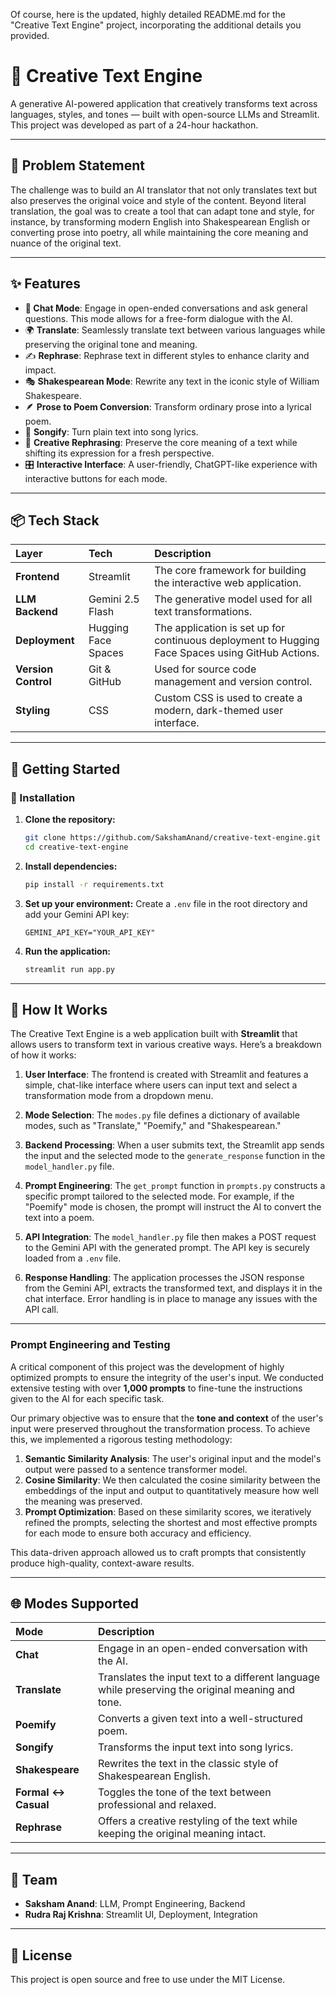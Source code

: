 Of course, here is the updated, highly detailed README.md for the "Creative Text Engine" project, incorporating the additional details you provided.

# 🧠 Creative Text Engine

A generative AI-powered application that creatively transforms text across languages, styles, and tones — built with open-source LLMs and Streamlit. This project was developed as part of a 24-hour hackathon.

-----

## 🎯 Problem Statement

The challenge was to build an AI translator that not only translates text but also preserves the original voice and style of the content. Beyond literal translation, the goal was to create a tool that can adapt tone and style, for instance, by transforming modern English into Shakespearean English or converting prose into poetry, all while maintaining the core meaning and nuance of the original text.

-----

## ✨ Features

  - **💬 Chat Mode**: Engage in open-ended conversations and ask general questions. This mode allows for a free-form dialogue with the AI.
  - 🌍 **Translate**: Seamlessly translate text between various languages while preserving the original tone and meaning.
  - ✍️ **Rephrase**: Rephrase text in different styles to enhance clarity and impact.
  - 🎭 **Shakespearean Mode**: Rewrite any text in the iconic style of William Shakespeare.
  - 🪶 **Prose to Poem Conversion**: Transform ordinary prose into a lyrical poem.
  - 🎵 **Songify**: Turn plain text into song lyrics.
  - 🔁 **Creative Rephrasing**: Preserve the core meaning of a text while shifting its expression for a fresh perspective.
  - 🎛️ **Interactive Interface**: A user-friendly, ChatGPT-like experience with interactive buttons for each mode.

-----

## 📦 Tech Stack

| Layer | Tech | Description |
| :--- | :--- | :--- |
| **Frontend** | Streamlit | The core framework for building the interactive web application. |
| **LLM Backend** | Gemini 2.5 Flash | The generative model used for all text transformations. |
| **Deployment** | Hugging Face Spaces | The application is set up for continuous deployment to Hugging Face Spaces using GitHub Actions. |
| **Version Control** | Git & GitHub | Used for source code management and version control. |
| **Styling** | CSS | Custom CSS is used to create a modern, dark-themed user interface. |

-----

## 🚀 Getting Started

### 🔧 Installation

1.  **Clone the repository:**
    ```bash
    git clone https://github.com/SakshamAnand/creative-text-engine.git
    cd creative-text-engine
    ```
2.  **Install dependencies:**
    ```bash
    pip install -r requirements.txt
    ```
3.  **Set up your environment:**
    Create a `.env` file in the root directory and add your Gemini API key:
    ```
    GEMINI_API_KEY="YOUR_API_KEY"
    ```
4.  **Run the application:**
    ```bash
    streamlit run app.py
    ```

-----

## 🧠 How It Works

The Creative Text Engine is a web application built with **Streamlit** that allows users to transform text in various creative ways. Here’s a breakdown of how it works:

1.  **User Interface**: The frontend is created with Streamlit and features a simple, chat-like interface where users can input text and select a transformation mode from a dropdown menu.

2.  **Mode Selection**: The `modes.py` file defines a dictionary of available modes, such as "Translate," "Poemify," and "Shakespearean."

3.  **Backend Processing**: When a user submits text, the Streamlit app sends the input and the selected mode to the `generate_response` function in the `model_handler.py` file.

4.  **Prompt Engineering**: The `get_prompt` function in `prompts.py` constructs a specific prompt tailored to the selected mode. For example, if the "Poemify" mode is chosen, the prompt will instruct the AI to convert the text into a poem.

5.  **API Integration**: The `model_handler.py` file then makes a POST request to the Gemini API with the generated prompt. The API key is securely loaded from a `.env` file.

6.  **Response Handling**: The application processes the JSON response from the Gemini API, extracts the transformed text, and displays it in the chat interface. Error handling is in place to manage any issues with the API call.

-----

### Prompt Engineering and Testing

A critical component of this project was the development of highly optimized prompts to ensure the integrity of the user's input. We conducted extensive testing with over **1,000 prompts** to fine-tune the instructions given to the AI for each specific task.

Our primary objective was to ensure that the **tone and context** of the user's input were preserved throughout the transformation process. To achieve this, we implemented a rigorous testing methodology:

1.  **Semantic Similarity Analysis**: The user's original input and the model's output were passed to a sentence transformer model.
2.  **Cosine Similarity**: We then calculated the cosine similarity between the embeddings of the input and output to quantitatively measure how well the meaning was preserved.
3.  **Prompt Optimization**: Based on these similarity scores, we iteratively refined the prompts, selecting the shortest and most effective prompts for each mode to ensure both accuracy and efficiency.

This data-driven approach allowed us to craft prompts that consistently produce high-quality, context-aware results.

-----

## 🌐 Modes Supported

| Mode | Description |
| :--- | :--- |
| **Chat** | Engage in an open-ended conversation with the AI. |
| **Translate** | Translates the input text to a different language while preserving the original meaning and tone. |
| **Poemify** | Converts a given text into a well-structured poem. |
| **Songify** | Transforms the input text into song lyrics. |
| **Shakespeare** | Rewrites the text in the classic style of Shakespearean English. |
| **Formal ↔ Casual** | Toggles the tone of the text between professional and relaxed. |
| **Rephrase** | Offers a creative restyling of the text while keeping the original meaning intact. |

-----

## 🤝 Team

  - **Saksham Anand**: LLM, Prompt Engineering, Backend
  - **Rudra Raj Krishna**: Streamlit UI, Deployment, Integration

-----

## 📄 License

This project is open source and free to use under the MIT License.
